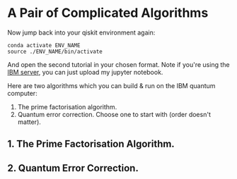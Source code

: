 # A Pair of Complicated Algorithms

Now jump back into your qiskit environment again:
```
conda activate ENV_NAME
source ./ENV_NAME/bin/activate
```
And open the second tutorial in your chosen format. Note if you're using the [IBM server](https://quantum-computing.ibm.com/), you can just upload my jupyter notebook.

Here are two algorithms which you can build & run on the IBM quantum computer:
1. The prime factorisation algorithm.
2. Quantum error correction.
Choose one to start with (order doesn't matter).

## 1. The Prime Factorisation Algorithm.


## 2. Quantum Error Correction.


